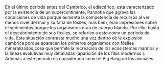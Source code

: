 En el último periodo antes del Cambrico, el ediacárico, esta caracterizado por la existencia de un supercontinente, Pannotia que agrava las condiciones de vida porque aumenta la competencia de recursos al ver menos nivel del mar y su falta de fósiles, más bien, eran impresiones sobre el sedimentos porque los organismos eran de cuerpo blando. Por ello, hasta el descubrimiento de sus fósiles, se referían a este como un período de vida. Esta situación contrasta mucho una vez dentro de la explosión cambrica porque aparecen los primeros organismos con fósiles mineralizados,cosa que permite la recreación de los ecosistemas marinos y la lineas evolutivas muy detalladas (aparición de los filos modernos ). Además a este período es considerado como el Big Bang de los animales. 
